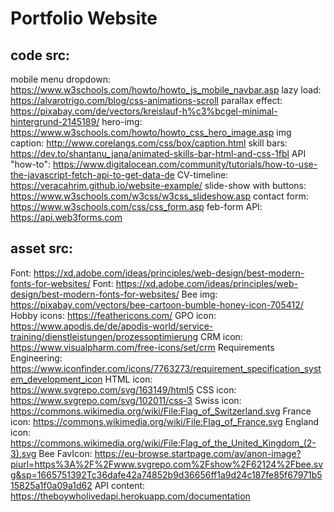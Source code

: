 # Portfolio Website

## code src:

mobile menu dropdown: https://www.w3schools.com/howto/howto_js_mobile_navbar.asp
lazy load: https://alvarotrigo.com/blog/css-animations-scroll
parallax effect: https://pixabay.com/de/vectors/kreislauf-h%c3%bcgel-minimal-hintergrund-2145189/
hero-img: https://www.w3schools.com/howto/howto_css_hero_image.asp
img caption: http://www.corelangs.com/css/box/caption.html
skill bars: https://dev.to/shantanu_jana/animated-skills-bar-html-and-css-1fbl
API "how-to": https://www.digitalocean.com/community/tutorials/how-to-use-the-javascript-fetch-api-to-get-data-de
CV-timeline: https://veracahrim.github.io/website-example/
slide-show with buttons: https://www.w3schools.com/w3css/w3css_slideshow.asp
contact form: https://www.w3schools.com/css/css_form.asp
feb-form API: https://api.web3forms.com

## asset src:

Font: https://xd.adobe.com/ideas/principles/web-design/best-modern-fonts-for-websites/
Font: https://xd.adobe.com/ideas/principles/web-design/best-modern-fonts-for-websites/
Bee img: https://pixabay.com/vectors/bee-cartoon-bumble-honey-icon-705412/
Hobby icons: https://feathericons.com/
GPO icon: https://www.apodis.de/de/apodis-world/service-training/dienstleistungen/prozessoptimierung
CRM icon: https://www.visualpharm.com/free-icons/set/crm
Requirements Engineering: https://www.iconfinder.com/icons/7763273/requirement_specification_system_development_icon
HTML icon: https://www.svgrepo.com/svg/163149/html5
CSS icon: https://www.svgrepo.com/svg/102011/css-3
Swiss icon: https://commons.wikimedia.org/wiki/File:Flag_of_Switzerland.svg
France icon: https://commons.wikimedia.org/wiki/File:Flag_of_France.svg
England icon: https://commons.wikimedia.org/wiki/File:Flag_of_the_United_Kingdom_(2-3).svg
Bee FavIcon: https://eu-browse.startpage.com/av/anon-image?piurl=https%3A%2F%2Fwww.svgrepo.com%2Fshow%2F62124%2Fbee.svg&sp=1665751392Tc36dafe42a74852b9d36656ff1a9d24c187fe85f67971b515825a1f0a09a1d62
API content: https://theboywholivedapi.herokuapp.com/documentation
